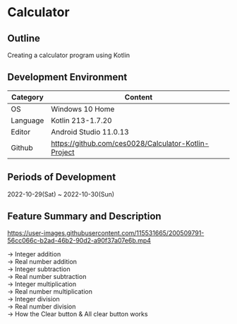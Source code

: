 # Calculator

## Outline
Creating a calculator program using Kotlin

## Development Environment
| Category | Content |
| --- | --- |
| OS | Windows 10 Home |
| Language | Kotlin 213-1.7.20 |
| Editor | Android Studio 11.0.13 |
| Github | https://github.com/ces0028/Calculator-Kotlin-Project |

## Periods of Development
2022-10-29(Sat) ~ 2022-10-30(Sun)

## Feature Summary and Description
https://user-images.githubusercontent.com/115531665/200509791-56cc066c-b2ad-46b2-90d2-a90f37a07e6b.mp4

→ Integer addition
<br/>→ Real number addition
<br/>→ Integer subtraction
<br/>→ Real number subtraction
<br/>→ Integer multiplication
<br/>→ Real number multiplication
<br/>→ Integer division
<br/>→ Real number division
<br/>→ How the Clear button & All clear button works
